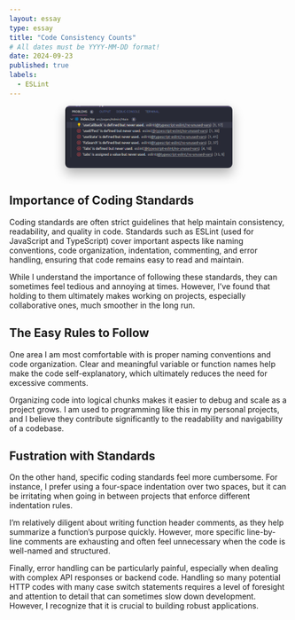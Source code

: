 ```yaml
---
layout: essay
type: essay
title: "Code Consistency Counts"
# All dates must be YYYY-MM-DD format!
date: 2024-09-23
published: true
labels:
  - ESLint
---
```


<style>
    .img {
        max-width: 60%;
        height: auto;
        display: block;
        margin: 0 auto;
        border-radius: 8px;
        box-shadow: 0px 10px 20px rgba(0, 0, 0, 0.3);
    }
</style>
<img class="img" src="../img/standards/eslint-errors.png">

<br>

## Importance of Coding Standards

Coding standards are often strict guidelines that help maintain consistency, readability, and quality in code. Standards such as ESLint (used for JavaScript and TypeScript) cover important aspects like naming conventions, code organization, indentation, commenting, and error handling, ensuring that code remains easy to read and maintain.

While I understand the importance of following these standards, they can sometimes feel tedious and annoying at times. However, I’ve found that holding to them ultimately makes working on projects, especially collaborative ones, much smoother in the long run.

## The Easy Rules to Follow

One area I am most comfortable with is proper naming conventions and code organization. Clear and meaningful variable or function names help make the code self-explanatory, which ultimately reduces the need for excessive comments.

Organizing code into logical chunks makes it easier to debug and scale as a project grows. I am used to programming like this in my personal projects, and I believe they contribute significantly to the readability and navigability of a codebase.

## Fustration with Standards

On the other hand, specific coding standards feel more cumbersome. For instance, I prefer using a four-space indentation over two spaces, but it can be irritating when going in between projects that enforce different indentation rules.

I’m relatively diligent about writing function header comments, as they help summarize a function’s purpose quickly. However, more specific line-by-line comments are exhausting and often feel unnecessary when the code is well-named and structured.

Finally, error handling can be particularly painful, especially when dealing with complex API responses or backend code. Handling so many potential HTTP codes with many case switch statements requires a level of foresight and attention to detail that can sometimes slow down development. However, I recognize that it is crucial to building robust applications.